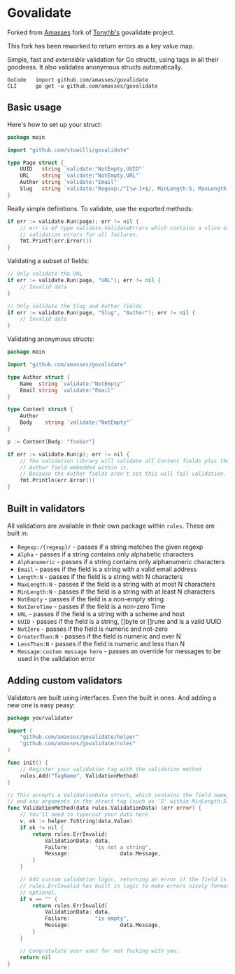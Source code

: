 Govalidate
=========

Forked from [Amasses](https://github.com/amasses/govalidate) fork of [Tonyhb's](https://github.com/tonyhb/govalidate) govalidate project.

This fork has been reworked to return errors as a key value map.

Simple, fast and *extensible* validation for Go structs, using tags in all their
goodness. It also validates anonymous structs automatically.

```
GoCode   import github.com/amasses/govalidate
CLI      go get -u github.com/amasses/govalidate
```

## Basic usage

Here's how to set up your struct:

```go
package main

import "github.com/stuwilli/govalidate"

type Page struct {
	UUID   string `validate:"NotEmpty,UUID"`
	URL    string `validate:"NotEmpty,URL"`
	Author string `validate:"Email"`
	Slug   string `validate:"Regexp:/^[\w-]+$/, MinLength:5, MaxLength:100 Message:Please ensure the slug is alpha-numeric only (e.g. my-slug-here)"`
}
```
Really simple definitions. To validate, use the exported methods:

```go
if err := validate.Run(page); err != nil {
	// err is of type validate.ValidateErrors which contains a slice of
	// validation errors for all failures.
	fmt.Printf(err.Error())
}
```

Validating a subset of fields:

```go
// Only validate the URL
if err := validate.Run(page, "URL"); err != nil {
	// Invalid data
}

// Only validate the Slug and Author fields
if err := validate.Run(page, "Slug", "Author"); err != nil {
	// Invalid data
}
```

Validating anonymous structs:

```go
package main

import "github.com/amasses/govalidate"

type Author struct {
	Name  string `validate:"NotEmpty"`
	Email string `validate:"Email"`
}

type Content struct {
	Author
	Body    string `validate:"NotEmpty"`
}

p := Content{Body: "foobar"}

if err := validate.Run(p); err != nil {
	// The validation library will validate all Content fields plus the anonymous
 	// Author field embedded within it.
	// Because the Auther fields aren't set this will fail validation.
	fmt.Println(err.Error())
}
```

## Built in validators

All validatiors are available in their own package within `rules`. These are
built in:

- `Regexp:/{regexp}/` - passes if a string matches the given regexp
- `Alpha` - passes if a string contains only alphabetic characters
- `Alphanumeric` - passes if a string contains only alphanumeric characters
- `Email` - passes if the field is a string with a valid email address
- `Length:N` - passes if the field is a string with N characters
- `MaxLength:N` - passes if the field is a string with at most N characters
- `MinLength:N` - passes if the field is a string with at least N characters
- `NotEmpty` - passes if the field is a non-empty string
- `NotZeroTime` - passes if the field is a non-zero Time
- `URL` - passes if the field is a string with a scheme and host
- `UUID` - passes if the field is a string, []byte or []rune and is a valid UUID
- `NotZero` - passes if the field is numeric and not-zero
- `GreaterThan:N` - passes if the field is numeric and over N
- `LessThan:N` - passes if the field is numeric and less than N
- `Message:custom message here` - passes an override for messages to be used in the validation error

## Adding custom validators

Validators are built using interfaces. Even the built in ones. And adding a new
one is easy peasy:

```go
package yourvalidator

import (
	"github.com/amasses/govalidate/helper"
	"github.com/amasses/govalidate/rules"
)

func init() {
	// Register your validation tag with the validation method
	rules.Add("TagName", ValidationMethod)
}

// This accepts a ValidationData struct, which contains the field name, value
// and any arguments in the struct tag (such as '5' within MinLength:5)
func ValidationMethod(data rules.ValidationData) (err error) {
	// You'll need to typecast your data here
	v, ok := helper.ToString(data.Value)
	if ok != nil {
		return rules.ErrInvalid{
			ValidationData: data,
			Failure:        "is not a string",
			Message: 				data.Message,
		}
	}

	// Add custom validation logic, returning an error if the field is invalid.
	// rules.ErrInvalid has built in logic to make errors nicely formatted. It's
	// optional.
	if v == "" {
		return rules.ErrInvalid{
			ValidationData: data,
			Failure:        "is empty",
			Message: 				data.Message,
		}
	}

	// Congratulate your user for not fucking with you.
	return nil
}
```
